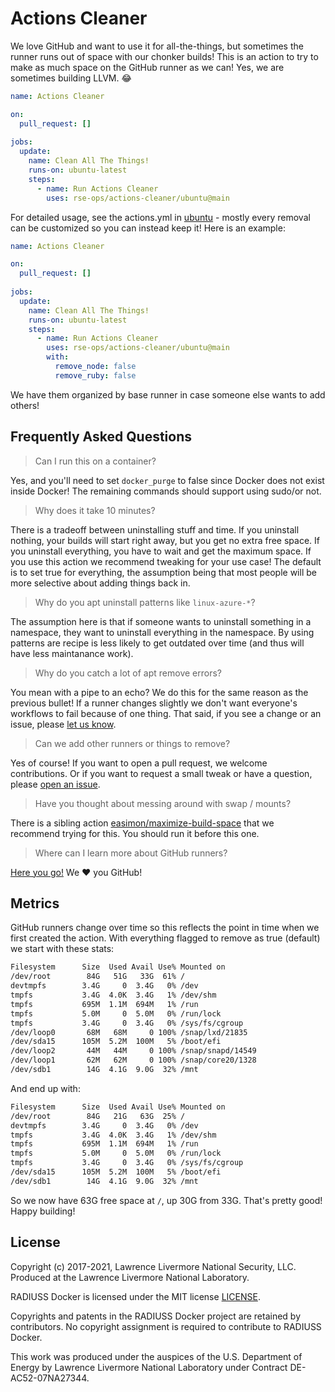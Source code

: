 # Actions Cleaner

We love GitHub and want to use it for all-the-things, but sometimes the runner
runs out of space with our chonker builds! This is an action to try to make as 
much space on the GitHub runner as we can! Yes, we are sometimes building LLVM. 😂️

```yaml
name: Actions Cleaner

on: 
  pull_request: []
 
jobs:
  update:
    name: Clean All The Things!
    runs-on: ubuntu-latest
    steps:
      - name: Run Actions Cleaner
        uses: rse-ops/actions-cleaner/ubuntu@main
```

For detailed usage, see the actions.yml in [ubuntu](ubuntu) - mostly every removal can be customized so you
can instead keep it! Here is an example:


```yaml
name: Actions Cleaner

on: 
  pull_request: []
 
jobs:
  update:
    name: Clean All The Things!
    runs-on: ubuntu-latest
    steps:
      - name: Run Actions Cleaner
        uses: rse-ops/actions-cleaner/ubuntu@main
        with:
          remove_node: false
          remove_ruby: false
```

We have them organized by base runner in case someone
else wants to add others! 

## Frequently Asked Questions

> Can I run this on a container?

Yes, and you'll need to set `docker_purge` to false since Docker does not exist inside Docker!
The remaining commands should support using sudo/or not.

> Why does it take 10 minutes?

There is a tradeoff between uninstalling stuff and time. If you uninstall nothing, your builds will start right away, but you get no extra free space.
If you uninstall everything, you have to wait and get the maximum space. If you use this action we recommend tweaking for your use case! The default
is to set true for everything, the assumption being that most people will be more selective about adding things back in.

> Why do you apt uninstall patterns like `linux-azure-*`?

The assumption here is that if someone wants to uninstall something in a namespace,
they want to uninstall everything in the namespace. By using patterns are recipe is less likely
to get outdated over time (and thus will have less maintanance work).

> Why do you catch a lot of apt remove errors?

You mean with a pipe to an echo? We do this for the same reason as the previous bullet!
If a runner changes slightly we don't want everyone's workflows to fail because of one thing.
That said, if you see a change or an issue, please [let us know](https://github.com/rse-ops/actions-cleaner/issues).

> Can we add other runners or things to remove?

Yes of course! If you want to open a pull request, we welcome contributions. Or if you want
to request a small tweak or have a question, please [open an issue](https://github.com/rse-ops/actions-cleaner/issues).

> Have you thought about messing around with swap / mounts?

There is a sibling action [easimon/maximize-build-space](https://github.com/easimon/maximize-build-space#how-it-works) that
we recommend trying for this. You should run it before this one.

> Where can I learn more about GitHub runners?

[Here you go!](https://docs.github.com/en/actions/using-github-hosted-runners/about-github-hosted-runners)
We ❤️ you GitHub! 

## Metrics

GitHub runners change over time so this reflects the point in time when we first
created the action. With everything flagged to remove as true (default) we start with these stats:

```bash
Filesystem      Size  Used Avail Use% Mounted on
/dev/root        84G   51G   33G  61% /
devtmpfs        3.4G     0  3.4G   0% /dev
tmpfs           3.4G  4.0K  3.4G   1% /dev/shm
tmpfs           695M  1.1M  694M   1% /run
tmpfs           5.0M     0  5.0M   0% /run/lock
tmpfs           3.4G     0  3.4G   0% /sys/fs/cgroup
/dev/loop0       68M   68M     0 100% /snap/lxd/21835
/dev/sda15      105M  5.2M  100M   5% /boot/efi
/dev/loop2       44M   44M     0 100% /snap/snapd/14549
/dev/loop1       62M   62M     0 100% /snap/core20/1328
/dev/sdb1        14G  4.1G  9.0G  32% /mnt
```
And end up with:

```bash
Filesystem      Size  Used Avail Use% Mounted on
/dev/root        84G   21G   63G  25% /
devtmpfs        3.4G     0  3.4G   0% /dev
tmpfs           3.4G  4.0K  3.4G   1% /dev/shm
tmpfs           695M  1.1M  694M   1% /run
tmpfs           5.0M     0  5.0M   0% /run/lock
tmpfs           3.4G     0  3.4G   0% /sys/fs/cgroup
/dev/sda15      105M  5.2M  100M   5% /boot/efi
/dev/sdb1        14G  4.1G  9.0G  32% /mnt
```

So we now have 63G free space at `/`, up 30G from 33G. That's pretty good!
Happy building!

License
-------

Copyright (c) 2017-2021, Lawrence Livermore National Security, LLC. 
Produced at the Lawrence Livermore National Laboratory.

RADIUSS Docker is licensed under the MIT license [LICENSE](./LICENSE).

Copyrights and patents in the RADIUSS Docker project are retained by
contributors. No copyright assignment is required to contribute to RADIUSS
Docker.

This work was produced under the auspices of the U.S. Department of
Energy by Lawrence Livermore National Laboratory under Contract
DE-AC52-07NA27344.

